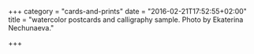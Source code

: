 +++
category = "cards-and-prints"
date = "2016-02-21T17:52:55+02:00"
title = "watercolor postcards and calligraphy sample. Photo by Ekaterina Nechunaeva."

+++

